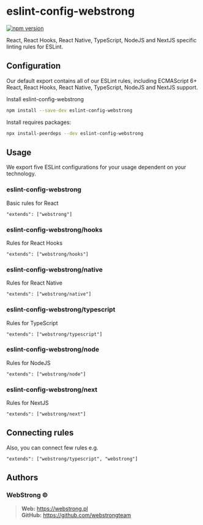 # eslint-config-webstrong

[![npm version](https://badge.fury.io/js/eslint-config-webstrong.svg)](https://badge.fury.io/js/eslint-config-webstrong.svg)

React, React Hooks, React Native, TypeScript, NodeJS and NextJS specific linting rules for ESLint.

## Configuration

Our default export contains all of our ESLint rules, including ECMAScript 6+ React, React Hooks, React Native, TypeScript, NodeJS and NextJS support.

Install eslint-config-webstrong

  ```sh
  npm install --save-dev eslint-config-webstrong
  ```

Install requires packages:

  ```sh
  npx install-peerdeps --dev eslint-config-webstrong
  ```

## Usage

We export five ESLint configurations for your usage dependent on your technology.

### eslint-config-webstrong

Basic rules for React

`"extends": ["webstrong"]`

### eslint-config-webstrong/hooks

Rules for React Hooks

`"extends": ["webstrong/hooks"]`

### eslint-config-webstrong/native

Rules for React Native

`"extends": ["webstrong/native"]`

### eslint-config-webstrong/typescript

Rules for TypeScript

`"extends": ["webstrong/typescript"]`

### eslint-config-webstrong/node

Rules for NodeJS

`"extends": ["webstrong/node"]`

### eslint-config-webstrong/next

Rules for NextJS

`"extends": ["webstrong/next"]`

## Connecting rules

Also, you can connect few rules e.g.

`"extends": ["webstrong/typescript", "webstrong"]`

## Authors

### WebStrong &copy;
> **Web:** https://webstrong.pl <br />
> **GitHub:** https://github.com/webstrongteam
